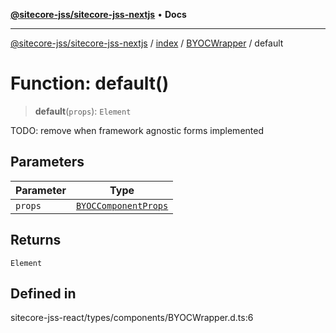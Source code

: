 [**@sitecore-jss/sitecore-jss-nextjs**](../../../../README.md) • **Docs**

***

[@sitecore-jss/sitecore-jss-nextjs](../../../../README.md) / [index](../../../README.md) / [BYOCWrapper](../README.md) / default

# Function: default()

> **default**(`props`): `Element`

TODO: remove when framework agnostic forms implemented

## Parameters

| Parameter | Type |
| ------ | ------ |
| `props` | [`BYOCComponentProps`](../../../type-aliases/BYOCComponentProps.md) |

## Returns

`Element`

## Defined in

sitecore-jss-react/types/components/BYOCWrapper.d.ts:6
